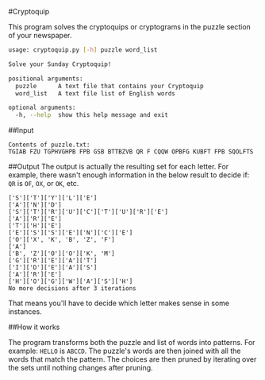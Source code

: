 #Cryptoquip

This program solves the cryptoquips or cryptograms in the puzzle section of your newspaper. 

```bash
usage: cryptoquip.py [-h] puzzle word_list

Solve your Sunday Cryptoquip!

positional arguments:
  puzzle      A text file that contains your Cryptoquip
  word_list   A text file list of English words

optional arguments:
  -h, --help  show this help message and exit
```

##Input
```
Contents of puzzle.txt:
TGIAB FZU TGPHVGHPB FPB GSB BTTBZVB QR F CQQW OPBFG KUBFT FPB SQOLFTS
```

##Output
The output is actually the resulting set for each letter. For example, there wasn't enough information in the below result to decide if: `QR` is `OF`, `OX`, or `OK`, etc.

```
['S']['T']['Y']['L']['E']
['A']['N']['D']
['S']['T']['R']['U']['C']['T']['U']['R']['E']
['A']['R']['E']
['T']['H']['E']
['E']['S']['S']['E']['N']['C']['E']
['O']['X', 'K', 'B', 'Z', 'F']
['A']
['B', 'Z']['O']['O']['K', 'M']
['G']['R']['E']['A']['T']
['I']['D']['E']['A']['S']
['A']['R']['E']
['H']['O']['G']['W']['A']['S']['H']
No more decisions after 3 iterations
```

That means you'll have to decide which letter makes sense in some instances. 

##How it works

The program transforms both the puzzle and list of words into patterns. For example: `HELLO` is `ABCCD`. The puzzle's words are then joined with all the words that match the pattern. The choices are then pruned by iterating over the sets until nothing changes after pruning.
